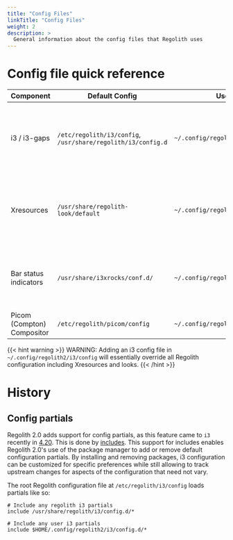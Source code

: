 ```yaml
---
title: "Config Files"
linkTitle: "Config Files"
weight: 2
description: >
  General information about the config files that Regolith uses
---
```


# Config file quick reference

| **Component**              | **Default Config**                                           | **User Config**                       | **Notes**                                                                                                                                                                                             |
| -------------------------- | ------------------------------------------------------------ | ------------------------------------- | ----------------------------------------------------------------------------------------------------------------------------------------------------------------------------------------------------- |
| i3 / i3-gaps               | `/etc/regolith/i3/config`, `/usr/share/regolith/i3/config.d` | `~/.config/regolith2/i3`              | _Extend_ Regolith2 config by creating `config.d` and partials in the user config dir, or _globally override_ it by creating `config`. [More]({{< ref "docs/howtos/customize-i3-configuration.md" >}}) |
| Xresources                 | `/usr/share/regolith-look/default`                           | `~/.config/regolith2/Xresources`      | `~/.Xresources` is also loaded but intended for properties that may also be required in other desktop sessions. [More]({{< ref "docs/howtos/override-xres.md" >}})                                    |
| Bar status indicators      | `/usr/share/i3xrocks/conf.d/`                                | `~/.config/regolith2/i3xrocks/conf.d` | Each block has it's own file. Configs loaded in filename alphabetical order. [More]({{< ref "docs/howtos/add-remove-blocklets.md" >}})                                                                |
| Picom (Compton) Compositor | `/etc/regolith/picom/config`                                 | `~/.config/regolith2/picom/config`    | [More]({{< ref "docs/howtos/customize-compositor.md" >}})                                                                                                                                             |

{{< hint warning >}}
WARNING: Adding an i3 config file in `~/.config/regolith2/i3/config` will essentially override all Regolith configuration including Xresources and looks.
{{< /hint >}}

# History

## Config partials

Regolith 2.0 adds support for config partials, as this feature came to `i3` recently in [4.20](https://i3wm.org/downloads/RELEASE-NOTES-4.20.txt). This is done by [includes](https://i3wm.org/docs/userguide.html#include). This support for includes enables Regolith 2.0's use of the package manager to add or remove default configuration partials. By installing and removing packages, i3 configuration can be customized for specific preferences while still allowing to track upstream changes for aspects of the configuration that need not vary.

The root Regolith configuration file at `/etc/regolith/i3/config` loads partials like so:

```
# Include any regolith i3 partials
include /usr/share/regolith/i3/config.d/*

# Include any user i3 partials
include $HOME/.config/regolith2/i3/config.d/*
```
